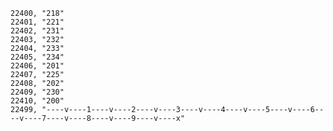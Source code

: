 ﻿```text
22400, "218"
22401, "221"
22402, "231"
22403, "232"
22404, "233"
22405, "234"
22406, "201"
22407, "225"
22408, "202"
22409, "230"
22410, "200"
22499, "----v----1----v----2----v----3----v----4----v----5----v----6----v----7----v----8----v----9----v----x"
```